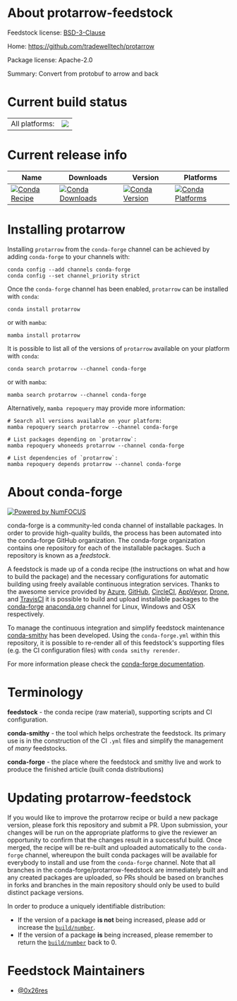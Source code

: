 About protarrow-feedstock
=========================

Feedstock license: [BSD-3-Clause](https://github.com/conda-forge/protarrow-feedstock/blob/main/LICENSE.txt)

Home: https://github.com/tradewelltech/protarrow

Package license: Apache-2.0

Summary: Convert from protobuf to arrow and back

Current build status
====================


<table><tr><td>All platforms:</td>
    <td>
      <a href="https://dev.azure.com/conda-forge/feedstock-builds/_build/latest?definitionId=25139&branchName=main">
        <img src="https://dev.azure.com/conda-forge/feedstock-builds/_apis/build/status/protarrow-feedstock?branchName=main">
      </a>
    </td>
  </tr>
</table>

Current release info
====================

| Name | Downloads | Version | Platforms |
| --- | --- | --- | --- |
| [![Conda Recipe](https://img.shields.io/badge/recipe-protarrow-green.svg)](https://anaconda.org/conda-forge/protarrow) | [![Conda Downloads](https://img.shields.io/conda/dn/conda-forge/protarrow.svg)](https://anaconda.org/conda-forge/protarrow) | [![Conda Version](https://img.shields.io/conda/vn/conda-forge/protarrow.svg)](https://anaconda.org/conda-forge/protarrow) | [![Conda Platforms](https://img.shields.io/conda/pn/conda-forge/protarrow.svg)](https://anaconda.org/conda-forge/protarrow) |

Installing protarrow
====================

Installing `protarrow` from the `conda-forge` channel can be achieved by adding `conda-forge` to your channels with:

```
conda config --add channels conda-forge
conda config --set channel_priority strict
```

Once the `conda-forge` channel has been enabled, `protarrow` can be installed with `conda`:

```
conda install protarrow
```

or with `mamba`:

```
mamba install protarrow
```

It is possible to list all of the versions of `protarrow` available on your platform with `conda`:

```
conda search protarrow --channel conda-forge
```

or with `mamba`:

```
mamba search protarrow --channel conda-forge
```

Alternatively, `mamba repoquery` may provide more information:

```
# Search all versions available on your platform:
mamba repoquery search protarrow --channel conda-forge

# List packages depending on `protarrow`:
mamba repoquery whoneeds protarrow --channel conda-forge

# List dependencies of `protarrow`:
mamba repoquery depends protarrow --channel conda-forge
```


About conda-forge
=================

[![Powered by
NumFOCUS](https://img.shields.io/badge/powered%20by-NumFOCUS-orange.svg?style=flat&colorA=E1523D&colorB=007D8A)](https://numfocus.org)

conda-forge is a community-led conda channel of installable packages.
In order to provide high-quality builds, the process has been automated into the
conda-forge GitHub organization. The conda-forge organization contains one repository
for each of the installable packages. Such a repository is known as a *feedstock*.

A feedstock is made up of a conda recipe (the instructions on what and how to build
the package) and the necessary configurations for automatic building using freely
available continuous integration services. Thanks to the awesome service provided by
[Azure](https://azure.microsoft.com/en-us/services/devops/), [GitHub](https://github.com/),
[CircleCI](https://circleci.com/), [AppVeyor](https://www.appveyor.com/),
[Drone](https://cloud.drone.io/welcome), and [TravisCI](https://travis-ci.com/)
it is possible to build and upload installable packages to the
[conda-forge](https://anaconda.org/conda-forge) [anaconda.org](https://anaconda.org/)
channel for Linux, Windows and OSX respectively.

To manage the continuous integration and simplify feedstock maintenance
[conda-smithy](https://github.com/conda-forge/conda-smithy) has been developed.
Using the ``conda-forge.yml`` within this repository, it is possible to re-render all of
this feedstock's supporting files (e.g. the CI configuration files) with ``conda smithy rerender``.

For more information please check the [conda-forge documentation](https://conda-forge.org/docs/).

Terminology
===========

**feedstock** - the conda recipe (raw material), supporting scripts and CI configuration.

**conda-smithy** - the tool which helps orchestrate the feedstock.
                   Its primary use is in the construction of the CI ``.yml`` files
                   and simplify the management of *many* feedstocks.

**conda-forge** - the place where the feedstock and smithy live and work to
                  produce the finished article (built conda distributions)


Updating protarrow-feedstock
============================

If you would like to improve the protarrow recipe or build a new
package version, please fork this repository and submit a PR. Upon submission,
your changes will be run on the appropriate platforms to give the reviewer an
opportunity to confirm that the changes result in a successful build. Once
merged, the recipe will be re-built and uploaded automatically to the
`conda-forge` channel, whereupon the built conda packages will be available for
everybody to install and use from the `conda-forge` channel.
Note that all branches in the conda-forge/protarrow-feedstock are
immediately built and any created packages are uploaded, so PRs should be based
on branches in forks and branches in the main repository should only be used to
build distinct package versions.

In order to produce a uniquely identifiable distribution:
 * If the version of a package **is not** being increased, please add or increase
   the [``build/number``](https://docs.conda.io/projects/conda-build/en/latest/resources/define-metadata.html#build-number-and-string).
 * If the version of a package **is** being increased, please remember to return
   the [``build/number``](https://docs.conda.io/projects/conda-build/en/latest/resources/define-metadata.html#build-number-and-string)
   back to 0.

Feedstock Maintainers
=====================

* [@0x26res](https://github.com/0x26res/)


